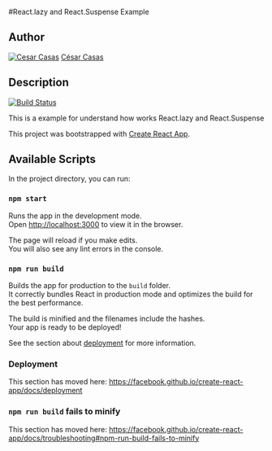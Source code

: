 #React.lazy and React.Suspense Example
## Author
[![Cesar Casas](https://media.licdn.com/dms/image/C5603AQHhlgOKjoI5Cg/profile-displayphoto-shrink_200_200/0?e=1569456000&v=beta&t=hvcTag5oQ5Pq4p7Tb7yV3SCg4FFRq3VPh5gKtiUVQP8)](https://www.linkedin.com/in/cesarcasas/)
[César Casas](https://www.linkedin.com/in/cesarcasas/)

## Description

[![Build Status](https://travis-ci.org/joemccann/dillinger.svg?branch=master)](https://travis-ci.org/joemccann/dillinger)

This is a example for understand how works React.lazy and React.Suspense

This project was bootstrapped with [Create React App](https://github.com/facebook/create-react-app).

## Available Scripts

In the project directory, you can run:

### `npm start`

Runs the app in the development mode.<br>
Open [http://localhost:3000](http://localhost:3000) to view it in the browser.

The page will reload if you make edits.<br>
You will also see any lint errors in the console.


### `npm run build`

Builds the app for production to the `build` folder.<br>
It correctly bundles React in production mode and optimizes the build for the best performance.

The build is minified and the filenames include the hashes.<br>
Your app is ready to be deployed!

See the section about [deployment](https://facebook.github.io/create-react-app/docs/deployment) for more information.


### Deployment

This section has moved here: https://facebook.github.io/create-react-app/docs/deployment

### `npm run build` fails to minify

This section has moved here: https://facebook.github.io/create-react-app/docs/troubleshooting#npm-run-build-fails-to-minify
